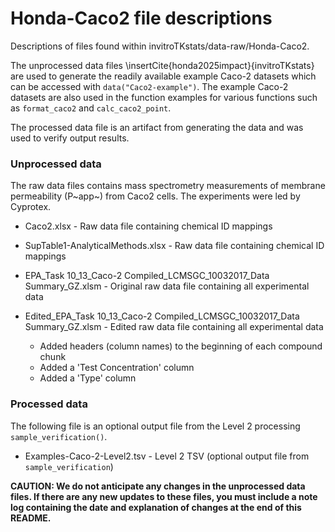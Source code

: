 # Honda-Caco2 file descriptions 

Descriptions of files found within invitroTKstats/data-raw/Honda-Caco2. 

The unprocessed data files \insertCite{honda2025impact}{invitroTKstats} are used to generate the readily available example Caco-2 datasets which can be accessed with `data("Caco2-example")`. The example Caco-2 datasets are also used in the function examples for various functions such as `format_caco2` and `calc_caco2_point`. 

The processed data file is an artifact from generating the data and was used to verify output results. 

### Unprocessed data 
The raw data files contains mass spectrometry measurements of membrane permeability (P~app~) from Caco2 cells. The experiments were led by Cyprotex. 

  * Caco2.xlsx - Raw data file containing chemical ID mappings 
  * SupTable1-AnalyticalMethods.xlsx - Raw data file containing chemical ID mappings 
  * EPA_Task 10_13_Caco-2 Compiled_LCMSGC_10032017_Data Summary_GZ.xlsm - Original raw data file containing all experimental data 
  * Edited_EPA_Task 10_13_Caco-2 Compiled_LCMSGC_10032017_Data Summary_GZ.xlsm - Edited raw data file containing all experimental data 
  
    * Added headers (column names) to the beginning of each compound chunk
    * Added a 'Test Concentration' column
    * Added a 'Type' column

### Processed data 
The following file is an optional output file from the Level 2 processing `sample_verification()`.
  
  * Examples-Caco-2-Level2.tsv - Level 2 TSV (optional output file from `sample_verification`)
  
**CAUTION: We do not anticipate any changes in the unprocessed data files. If there are any new updates to these files, you must include a note log containing the date and explanation of changes at the end of this README.**